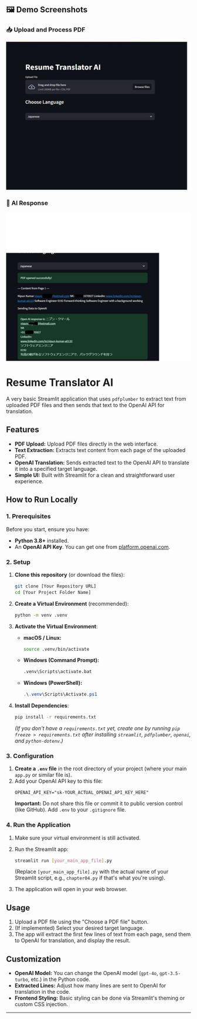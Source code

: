 <!-- Activate streamlit virtual environment
.venv\Scripts\Activate.ps1

python -m streamlit run main.py

deactivate -->
## 🖼️ Demo Screenshots

### 📥 Upload and Process PDF
![Upload PDF](https://github.com/Havdep/Japan/blob/main/Week1/Streamlit/Screenshots/Untitled.jpg?raw=true)

### 💬 AI Response
![GPT Result](Week1\Streamlit\Screenshots\Untitled-3.jpg)


# Resume Translator AI

A very basic Streamlit application that uses `pdfplumber` to extract text from uploaded PDF files and then sends that text to the OpenAI API for translation.

## Features

* **PDF Upload:** Upload PDF files directly in the web interface.
* **Text Extraction:** Extracts text content from each page of the uploaded PDF.
* **OpenAI Translation:** Sends extracted text to the OpenAI API to translate it into a specified target language.
* **Simple UI:** Built with Streamlit for a clean and straightforward user experience.

## How to Run Locally

### 1. Prerequisites

Before you start, ensure you have:

* **Python 3.8+** installed.
* An **OpenAI API Key**. You can get one from [platform.openai.com](https://platform.openai.com/).

### 2. Setup

1.  **Clone this repository** (or download the files):
    ```bash
    git clone [Your Repository URL]
    cd [Your Project Folder Name]
    ```

2.  **Create a Virtual Environment** (recommended):
    ```bash
    python -m venv .venv
    ```

3.  **Activate the Virtual Environment**:
    * **macOS / Linux:**
        ```bash
        source .venv/bin/activate
        ```
    * **Windows (Command Prompt):**
        ```bash
        .venv\Scripts\activate.bat
        ```
    * **Windows (PowerShell):**
        ```powershell
        .\.venv\Scripts\Activate.ps1
        ```

4.  **Install Dependencies**:
    ```bash
    pip install -r requirements.txt
    ```
    *(If you don't have a `requirements.txt` yet, create one by running `pip freeze > requirements.txt` after installing `streamlit`, `pdfplumber`, `openai`, and `python-dotenv`.)*

### 3. Configuration

1.  **Create a `.env` file** in the root directory of your project (where your main `app.py` or similar file is).
2.  Add your OpenAI API key to this file:
    ```
    OPENAI_API_KEY="sk-YOUR_ACTUAL_OPENAI_API_KEY_HERE"
    ```
    **Important:** Do not share this file or commit it to public version control (like GitHub). Add `.env` to your `.gitignore` file.

### 4. Run the Application

1.  Make sure your virtual environment is still activated.
2.  Run the Streamlit app:
    ```bash
    streamlit run [your_main_app_file].py
    ```
    (Replace `[your_main_app_file].py` with the actual name of your Streamlit script, e.g., `chapter04.py` if that's what you're using).

3.  The application will open in your web browser.

## Usage

1.  Upload a PDF file using the "Choose a PDF file" button.
2.  (If implemented) Select your desired target language.
3.  The app will extract the first few lines of text from each page, send them to OpenAI for translation, and display the result.

## Customization

* **OpenAI Model:** You can change the OpenAI model (`gpt-4o`, `gpt-3.5-turbo`, etc.) in the Python code.
* **Extracted Lines:** Adjust how many lines are sent to OpenAI for translation in the code.
* **Frontend Styling:** Basic styling can be done via Streamlit's theming or custom CSS injection.

---
